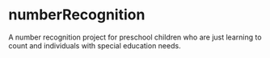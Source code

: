 # numberRecognition
A number recognition project for preschool children who are just learning to count and individuals with special education needs.

